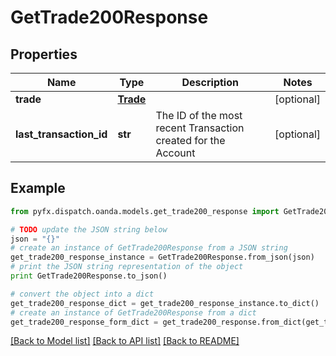 # GetTrade200Response


## Properties
Name | Type | Description | Notes
------------ | ------------- | ------------- | -------------
**trade** | [**Trade**](Trade.md) |  | [optional] 
**last_transaction_id** | **str** | The ID of the most recent Transaction created for the Account | [optional] 

## Example

```python
from pyfx.dispatch.oanda.models.get_trade200_response import GetTrade200Response

# TODO update the JSON string below
json = "{}"
# create an instance of GetTrade200Response from a JSON string
get_trade200_response_instance = GetTrade200Response.from_json(json)
# print the JSON string representation of the object
print GetTrade200Response.to_json()

# convert the object into a dict
get_trade200_response_dict = get_trade200_response_instance.to_dict()
# create an instance of GetTrade200Response from a dict
get_trade200_response_form_dict = get_trade200_response.from_dict(get_trade200_response_dict)
```
[[Back to Model list]](../README.md#documentation-for-models) [[Back to API list]](../README.md#documentation-for-api-endpoints) [[Back to README]](../README.md)


